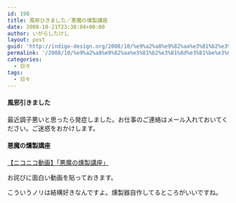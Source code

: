 ```yaml
---
id: 190
title: 風邪ひきました／悪魔の燻製講座
date: 2008-10-21T23:38:04+00:00
author: いがらしたけし
layout: post
guid: 'http://indigo-design.org/2008/10/%e9%a2%a8%e9%82%aa%e3%81%b2%e3%81%8d%e3%81%be%e3%81%97%e3%81%9f%ef%bc%8f%e6%82%aa%e9%ad%94%e3%81%ae%e7%87%bb%e8%a3%bd%e8%ac%9b%e5%ba%a7/'
permalink: '/2008/10/%e9%a2%a8%e9%82%aa%e3%81%b2%e3%81%8d%e3%81%be%e3%81%97%e3%81%9f%ef%bc%8f%e6%82%aa%e9%ad%94%e3%81%ae%e7%87%bb%e8%a3%bd%e8%ac%9b%e5%ba%a7/'
categories:
  - 日々
tags:
  - 日々
---
```

<h4>風邪引きました</h4><p>最近調子悪いと思ったら発症しました。お仕事のご連絡はメール入れておいてください。ご迷惑をおかけします。</p><h4>悪魔の燻製講座</h4><a href="http://www.nicovideo.jp/watch/sm5000979">【ニコニコ動画】「悪魔の燻製講座」</a><p>お詫びに面白い動画を貼っておきます。</p><p>こういうノリは結構好きなんですよ。燻製器自作してるところがいいですね。</p>